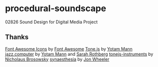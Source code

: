 # procedural-soundscape
02826 Sound Design for Digital Media Project

## Thanks
[Font Awesome Icons](https://fontawesome.com/v4.7.0/icons/) by [Font Awesome](fontawesome.io)
[Tone.js](https://tonejs.github.io/) by [Yotam Mann](https://github.com/tambien)
[jazz.computer](http://jazz.computer/) by [Yotam Mann](https://github.com/tambien) and [Sarah Rothberg](http://sarahrothberg.com/)
[tonejs-instruments](https://github.com/nbrosowsky/tonejs-instruments) by [Nicholaus Brosowsky](https://github.com/nbrosowsky)
[synaesthesia](https://github.com/wheelibin/synaesthesia) by [Jon Wheeler](https://github.com/wheelibin)